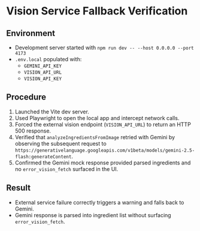 # Vision Service Fallback Verification

## Environment
- Development server started with `npm run dev -- --host 0.0.0.0 --port 4173`
- `.env.local` populated with:
  - `GEMINI_API_KEY`
  - `VISION_API_URL`
  - `VISION_API_KEY`

## Procedure
1. Launched the Vite dev server.
2. Used Playwright to open the local app and intercept network calls.
3. Forced the external vision endpoint (`VISION_API_URL`) to return an HTTP 500 response.
4. Verified that `analyzeIngredientsFromImage` retried with Gemini by observing the subsequent request to `https://generativelanguage.googleapis.com/v1beta/models/gemini-2.5-flash:generateContent`.
5. Confirmed the Gemini mock response provided parsed ingredients and no `error_vision_fetch` surfaced in the UI.

## Result
- External service failure correctly triggers a warning and falls back to Gemini.
- Gemini response is parsed into ingredient list without surfacing `error_vision_fetch`.
